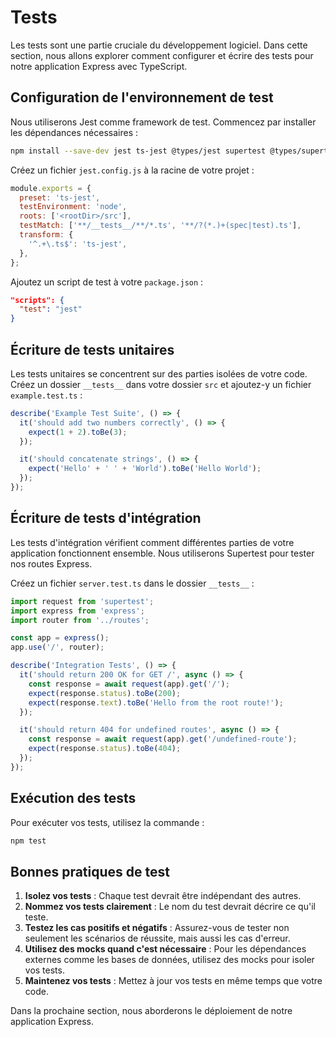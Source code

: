 # Tests

Les tests sont une partie cruciale du développement logiciel. Dans cette section, nous allons explorer comment configurer et écrire des tests pour notre application Express avec TypeScript.

## Configuration de l'environnement de test

Nous utiliserons Jest comme framework de test. Commencez par installer les dépendances nécessaires :

```bash
npm install --save-dev jest ts-jest @types/jest supertest @types/supertest
```

Créez un fichier `jest.config.js` à la racine de votre projet :

```javascript
module.exports = {
  preset: 'ts-jest',
  testEnvironment: 'node',
  roots: ['<rootDir>/src'],
  testMatch: ['**/__tests__/**/*.ts', '**/?(*.)+(spec|test).ts'],
  transform: {
    '^.+\.ts$': 'ts-jest',
  },
};
```

Ajoutez un script de test à votre `package.json` :

```json
"scripts": {
  "test": "jest"
}
```

## Écriture de tests unitaires

Les tests unitaires se concentrent sur des parties isolées de votre code. Créez un dossier `__tests__` dans votre dossier `src` et ajoutez-y un fichier `example.test.ts` :

```typescript
describe('Example Test Suite', () => {
  it('should add two numbers correctly', () => {
    expect(1 + 2).toBe(3);
  });

  it('should concatenate strings', () => {
    expect('Hello' + ' ' + 'World').toBe('Hello World');
  });
});
```

## Écriture de tests d'intégration

Les tests d'intégration vérifient comment différentes parties de votre application fonctionnent ensemble. Nous utiliserons Supertest pour tester nos routes Express.

Créez un fichier `server.test.ts` dans le dossier `__tests__` :

```typescript
import request from 'supertest';
import express from 'express';
import router from '../routes';

const app = express();
app.use('/', router);

describe('Integration Tests', () => {
  it('should return 200 OK for GET /', async () => {
    const response = await request(app).get('/');
    expect(response.status).toBe(200);
    expect(response.text).toBe('Hello from the root route!');
  });

  it('should return 404 for undefined routes', async () => {
    const response = await request(app).get('/undefined-route');
    expect(response.status).toBe(404);
  });
});
```

## Exécution des tests

Pour exécuter vos tests, utilisez la commande :

```bash
npm test
```

## Bonnes pratiques de test

1. **Isolez vos tests** : Chaque test devrait être indépendant des autres.
2. **Nommez vos tests clairement** : Le nom du test devrait décrire ce qu'il teste.
3. **Testez les cas positifs et négatifs** : Assurez-vous de tester non seulement les scénarios de réussite, mais aussi les cas d'erreur.
4. **Utilisez des mocks quand c'est nécessaire** : Pour les dépendances externes comme les bases de données, utilisez des mocks pour isoler vos tests.
5. **Maintenez vos tests** : Mettez à jour vos tests en même temps que votre code.

Dans la prochaine section, nous aborderons le déploiement de notre application Express.
